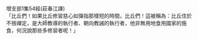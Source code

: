 增支部1集54經(莊春江譯)  
「比丘們！如果比丘修習慈心如彈指那樣短的時間，比丘們！這被稱為：比丘住於不捨禪定，是大師教導的執行者、朝向教誡的執行者，他非無用地食用國家的施食，何況說那些多修習者呢！」  
  
  
